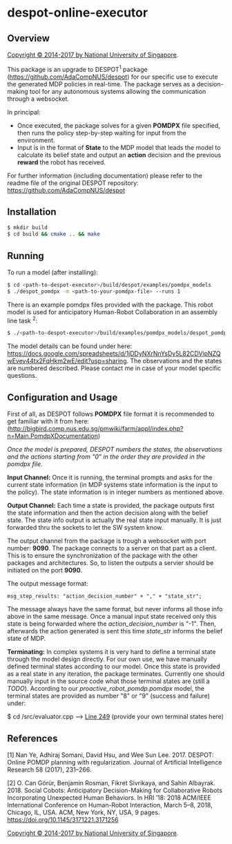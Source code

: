 # despot-online-executor

## Overview

[Copyright &copy; 2014-2017 by National University of Singapore](http://motion.comp.nus.edu.sg/).

This package is an upgrade to DESPOT<sup>1</sup> package (https://github.com/AdaCompNUS/despot) for our specific use to execute the generated MDP policies in real-time. The package serves as a decision-making tool for any autonomous systems allowing the communication through a websocket. 

In principal:
* Once executed, the package solves for a given **POMDPX** file specified, then runs the policy step-by-step waiting for input from the environment. 
* Input is in the format of **State** to the MDP model that leads the model to calculate its belief state and output an **action** decision and the previous **reward** the robot has received. 

For further information (including documentation) please refer to the readme file of the original DESPOT repository: https://github.com/AdaCompNUS/despot

## Installation

```bash
$ mkdir build
$ cd build && cmake .. && make
```

## Running

To run a model (after installing):

```bash
$ cd <path-to-despot-executor>/build/despot/examples/pomdpx_models
$ ./despot_pomdpx -m <path-to-your-pomdpx-file> --runs 1 
```

There is an example pomdpx files provided with the package. This robot model is used for anticipatory Human-Robot Collaboration in an assembly line task <sup>2</sup>:
```bash
$ ./<path-to-despot-executor>/build/examples/pomdpx_models/despot_pomdpx -m <path-to-despot-executor>/examples/pomdpx_models/data/humanModel_v2.POMDPx --runs 1
```
The model details can be found under here: https://docs.google.com/spreadsheets/d/1jDDyNXrNnYsDy5L82CDVipNZQwEvev44tx2FqHkm2wE/edit?usp=sharing. The observations and the states are numbered described. Please contact me in case of your model specific questions.

## Configuration and Usage

First of all, as DESPOT follows **POMDPX** file format it is recommended to get familiar with it from here: (http://bigbird.comp.nus.edu.sg/pmwiki/farm/appl/index.php?n=Main.PomdpXDocumentation)

*Once the model is prepared, DESPOT numbers the states, the observations and the actions starting from "0" in the order they are provided in the pomdpx file.*

**Input Channel:**
Once it is running, the terminal prompts and asks for the current state information (in MDP systems state information is the input to the policy). The state information is in integer numbers as mentioned above. 


**Output Channel:**
Each time a state is provided, the package outputs first the state information and then the action decision along with the belief state. The state info output is actually the real state input manually. It is just forwarded thru the sockets to let the SW system know.

The output channel from the package is trough a websocket with port number: **9090**. The package connects to a server on that part as a client. This is to ensure the synchronization of the package with the other packages and architectures. So, to listen the outputs a servier should be initiated on the port **9090**.

The output message format:
```
msg_step_results: "action_decision_number" + "," + "state_str";
```
The message always have the same format, but never informs all those info above in the same message. Once a manual input state received only this state is being forwarded where the *action_decision_number* is "-1". Then, afterwards the action generated is sent this time *state_str* informs the belief state of MDP.

**Terminating:**
In complex systems it is very hard to define a terminal state through the model design directly. For our own use, we have manually defined terminal states according to our model. Once this state is provided as a real state in any iteration, the package terminates. Currently one should manually input in the source code what those terminal states are (still a *TODO*). According to our *proactive_robot_pomdp.pomdpx* model, the terminal states are provided as number "8" or "9" (success and failure) under:

$ cd <path-to-despot-executor>/src/evaluator.cpp  --> [Line 249](https://gitlab.tubit.tu-berlin.de/app-ras/hrc_industry_ss18/blob/initial_commit_version/code/despot_MDP_human/src/evaluator.cpp#L249) (provide your own terminal states here)

## References

[1] Nan Ye, Adhiraj Somani, David Hsu, and Wee Sun Lee. 2017. DESPOT: Online POMDP planning with regularization. Journal of Artificial Intelligence Research 58 (2017), 231–266.

[2] O. Can Görür, Benjamin Rosman, Fikret Sivrikaya, and Sahin Albayrak. 2018. Social Cobots: Anticipatory Decision-Making for Collaborative Robots Incorporating Unexpected Human Behaviors. In HRI ’18: 2018 ACM/IEEE International Conference on Human-Robot Interaction, March 5–8, 2018, Chicago, IL, USA. ACM, New York, NY, USA, 9 pages. https://doi.org/10.1145/3171221.3171256

[Copyright &copy; 2014-2017 by National University of Singapore](http://motion.comp.nus.edu.sg/).
